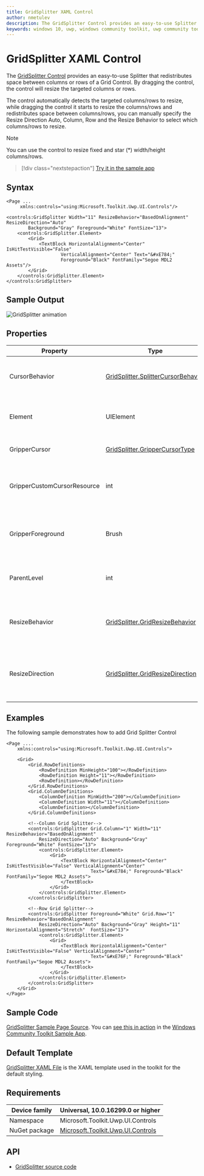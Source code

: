 ```yaml
---
title: GridSplitter XAML Control
author: nmetulev
description: The GridSplitter Control provides an easy-to-use Splitter that redistributes space between columns or rows of a Grid Control.
keywords: windows 10, uwp, windows community toolkit, uwp community toolkit, uwp toolkit, GridSplitter, XAML Control, xaml
---
```


# GridSplitter XAML Control

The [GridSplitter Control](/dotnet/api/microsoft.toolkit.uwp.ui.controls.gridsplitter) provides an easy-to-use Splitter that redistributes space between columns or rows of a Grid Control. By dragging the control, the control will resize the targeted columns or rows.

The control automatically detects the targeted columns/rows to resize, while dragging the control it starts to resize the columns/rows and redistributes space between columns/rows, you can manually specify the Resize Direction Auto, Column, Row and the Resize Behavior to select which columns/rows to resize.

> [!NOTE]
> You can use the control to resize fixed and star (*) width/height columns/rows.

> [!div class="nextstepaction"]
> [Try it in the sample app](uwpct://Controls?sample=GridSplitter)

## Syntax

```xaml
<Page ...
     xmlns:controls="using:Microsoft.Toolkit.Uwp.UI.Controls"/>

<controls:GridSplitter Width="11" ResizeBehavior="BasedOnAlignment" ResizeDirection="Auto"
        Background="Gray" Foreground="White" FontSize="13">
    <controls:GridSplitter.Element>
        <Grid>
            <TextBlock HorizontalAlignment="Center"  IsHitTestVisible="False"
                    VerticalAlignment="Center" Text="&#xE784;"
                    Foreground="Black" FontFamily="Segoe MDL2 Assets"/>
        </Grid>
    </controls:GridSplitter.Element>
</controls:GridSplitter>
```

## Sample Output

![GridSplitter animation](../resources/images/Controls/GridSplitter.png)

## Properties

| Property | Type | Description |
| -- | -- | -- |
| CursorBehavior | [GridSplitter.SplitterCursorBehavior](/dotnet/api/microsoft.toolkit.uwp.ui.controls.gridsplitter.splittercursorbehavior) | Gets or sets splitter cursor on hover behavior |
| Element | UIElement | Gets or sets the visual content of this Grid Splitter |
| GripperCursor | [GridSplitter.GripperCursorType](/dotnet/api/microsoft.toolkit.uwp.ui.controls.gridsplitter.grippercursortype) | Gets or sets the gripper Cursor type |
| GripperCustomCursorResource | int | Gets or sets the gripper Custom Cursor resource number |
| GripperForeground | Brush | Gets or sets the foreground color of grid splitter grip |
| ParentLevel | int | Gets or sets the level of the parent grid to resize |
| ResizeBehavior | [GridSplitter.GridResizeBehavior](/dotnet/api/microsoft.toolkit.uwp.ui.controls.gridsplitter.gridresizebehavior) | Gets or sets which Columns or Rows the Splitter resizes |
| ResizeDirection | [GridSplitter.GridResizeDirection](/dotnet/api/microsoft.toolkit.uwp.ui.controls.gridsplitter.gridresizedirection) | Gets or sets whether the Splitter resizes the Columns, Rows, or Both |

## Examples

The following sample demonstrates how to add Grid Splitter Control

```xaml
<Page ....
    xmlns:controls="using:Microsoft.Toolkit.Uwp.UI.Controls">

    <Grid>
        <Grid.RowDefinitions>
            <RowDefinition MinHeight="100"></RowDefinition>
            <RowDefinition Height="11"></RowDefinition>
            <RowDefinition></RowDefinition>
        </Grid.RowDefinitions>
        <Grid.ColumnDefinitions>
            <ColumnDefinition MinWidth="200"></ColumnDefinition>
            <ColumnDefinition Width="11"></ColumnDefinition>
            <ColumnDefinition></ColumnDefinition>
        </Grid.ColumnDefinitions>

        <!--Column Grid Splitter-->
        <controls:GridSplitter Grid.Column="1" Width="11" ResizeBehavior="BasedOnAlignment"
            ResizeDirection="Auto" Background="Gray" Foreground="White" FontSize="13">
            <controls:GridSplitter.Element>
                <Grid>
                    <TextBlock HorizontalAlignment="Center" IsHitTestVisible="False" VerticalAlignment="Center"  
                               Text="&#xE784;" Foreground="Black" FontFamily="Segoe MDL2 Assets">
                    </TextBlock>
                </Grid>
            </controls:GridSplitter.Element>
        </controls:GridSplitter>

        <!--Row Grid Splitter-->
        <controls:GridSplitter Foreground="White" Grid.Row="1" ResizeBehavior="BasedOnAlignment"
            ResizeDirection="Auto" Background="Gray" Height="11" HorizontalAlignment="Stretch"  FontSize="13">
            <controls:GridSplitter.Element>
                <Grid>
                    <TextBlock HorizontalAlignment="Center" IsHitTestVisible="False" VerticalAlignment="Center"  
                               Text="&#xE76F;" Foreground="Black" FontFamily="Segoe MDL2 Assets">
                    </TextBlock>
                </Grid>
            </controls:GridSplitter.Element>
        </controls:GridSplitter>
    </Grid>
</Page>
```

## Sample Code

[GridSplitter Sample Page Source](https://github.com/windows-toolkit/WindowsCommunityToolkit/tree/rel/7.0.0/Microsoft.Toolkit.Uwp.SampleApp/SamplePages/GridSplitter). You can [see this in action](uwpct://Controls?sample=GridSplitter) in the [Windows Community Toolkit Sample App](https://aka.ms/windowstoolkitapp).

## Default Template

[GridSplitter XAML File](https://github.com/windows-toolkit/WindowsCommunityToolkit/blob/rel/7.0.0/Microsoft.Toolkit.Uwp.UI.Controls/GridSplitter/GridSplitter.xaml) is the XAML template used in the toolkit for the default styling.

## Requirements

| Device family | Universal, 10.0.16299.0 or higher |
| -- | -- |
| Namespace | Microsoft.Toolkit.Uwp.UI.Controls |
| NuGet package | [Microsoft.Toolkit.Uwp.UI.Controls](https://www.nuget.org/packages/Microsoft.Toolkit.Uwp.UI.Controls/) |

## API

* [GridSplitter source code](https://github.com/windows-toolkit/WindowsCommunityToolkit/tree/rel/7.0.0/Microsoft.Toolkit.Uwp.UI.Controls.Layout/GridSplitter)
